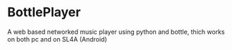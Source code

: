 BottlePlayer
============

A web based networked music player using python and bottle, thich works on both pc and on SL4A (Android)

